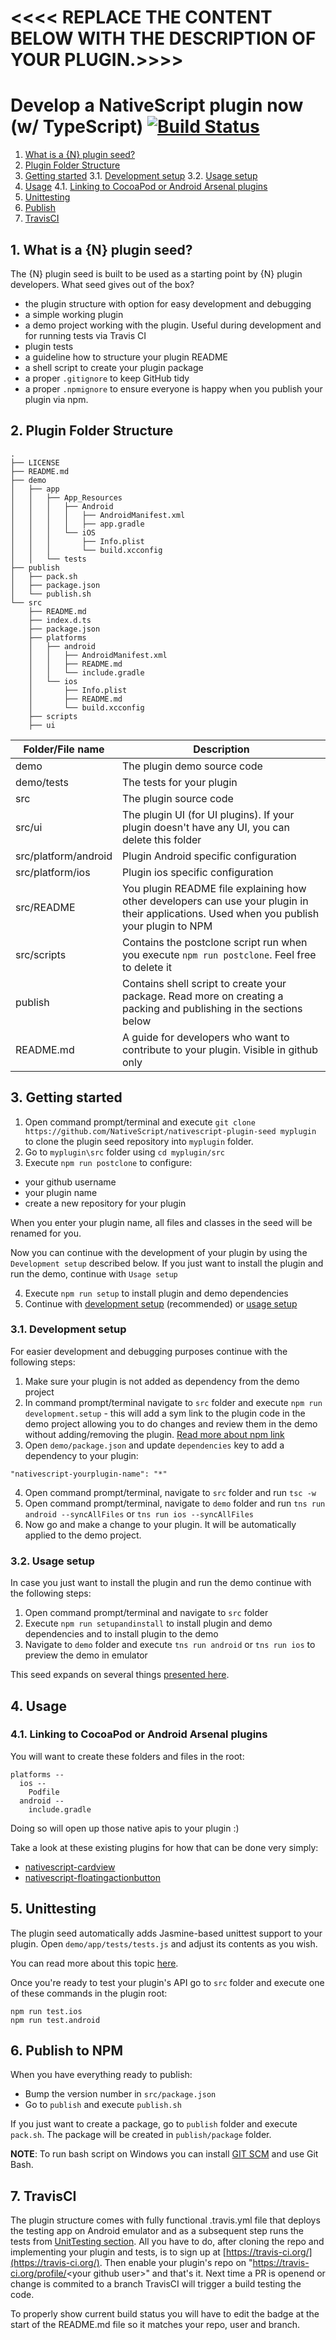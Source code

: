 # <<<< REPLACE THE CONTENT BELOW WITH THE DESCRIPTION OF YOUR PLUGIN.>>>>

# Develop a NativeScript plugin now (w/ TypeScript) [![Build Status](https://travis-ci.org/NativeScript/nativescript-plugin-seed.svg?branch=master)](https://travis-ci.org/NativeScript/nativescript-plugin-seed)

1. [What is a {N} plugin seed?](#WhatisaNpluginseed)
2. [Plugin Folder Structure](#PluginFolderStructure)
3. [Getting started](#Gettingstarted)
	3.1. [Development setup](#Developmentsetup)
	3.2. [Usage setup](#Usagesetup)
4. [Usage](#Usage)
	4.1. [Linking to CocoaPod or Android Arsenal plugins](#LinkingtoCocoaPodorAndroidArsenalplugins)
5. [Unittesting](#Unittesting)
6. [Publish](#Publish)
7. [TravisCI](#TravisCI)

##  1. <a name='WhatisaNpluginseed'></a>What is a {N} plugin seed?

The {N} plugin seed is built to be used as a starting point by {N} plugin developers. 
What seed gives out of the box?
* the plugin structure with option for easy development and debugging
* a simple working plugin
* a demo project working with the plugin. Useful during development and for running tests via Travis CI
* plugin tests
* a guideline how to structure your plugin README
* a shell script to create your plugin package
* a proper `.gitignore` to keep GitHub tidy 
* a proper `.npmignore` to ensure everyone is happy when you publish your plugin via npm.

##  2. <a name='PluginFolderStructure'></a>Plugin Folder Structure 

```
.
├── LICENSE
├── README.md
├── demo
│   ├── app
│   │   ├── App_Resources
│   │   │   ├── Android
│   │   │   │   ├── AndroidManifest.xml
│   │   │   │   ├── app.gradle
│   │   │   └── iOS
│   │   │       ├── Info.plist
│   │   │       └── build.xcconfig
│   │   └── tests
├── publish
│   ├── pack.sh
│   ├── package.json
│   └── publish.sh
└── src
    ├── README.md
    ├── index.d.ts
    ├── package.json
    ├── platforms
    │   ├── android
    │   │   ├── AndroidManifest.xml
    │   │   ├── README.md
    │   │   └── include.gradle
    │   └── ios
    │       ├── Info.plist
    │       ├── README.md
    │       └── build.xcconfig
    ├── scripts
    ├── ui
```

|Folder/File name| Description
|---|---|
|demo| The plugin demo source code|
|demo/tests| The tests for your plugin|
|src| The plugin source code|
|src/ui|The plugin UI (for UI plugins). If your plugin doesn't have any UI, you can delete this folder|
|src/platform/android| Plugin Android specific configuration|
|src/platform/ios|Plugin ios specific configuration|
|src/README|You plugin README file explaining how other developers can use your plugin in their applications. Used when you publish your plugin to NPM|
|src/scripts|Contains the postclone script run when you execute `npm run postclone`. Feel free to delete it|
|publish|Contains shell script to create your package. Read more on creating a packing and publishing in the sections below|
|README.md|A guide for developers who want to contribute to your plugin. Visible in github only|


##  3. <a name='Gettingstarted'></a>Getting started

1. Open command prompt/terminal and execute `git clone https://github.com/NativeScript/nativescript-plugin-seed myplugin` to clone the plugin seed repository into `myplugin` folder.
2. Go to `myplugin\src` folder using `cd myplugin/src`
3. Execute `npm run postclone` to configure:
  - your github username
  - your plugin name
  - create a new repository for your plugin

When you enter your plugin name, all files and classes in the seed will be renamed for you.

Now you can continue with the development of your plugin by using the `Development setup` described below.
If you just want to install the plugin and run the demo, continue with `Usage setup`

4. Execute `npm run setup` to install plugin and demo dependencies
5. Continue with [development setup](#Developmentsetup) (recommended) or [usage setup](#Usagesetup)

###  3.1. <a name='Developmentsetup'></a>Development setup
For easier development and debugging purposes continue with the following steps:

1. Make sure your plugin is not added as dependency from the demo project
2. In command prompt/terminal navigate to `src` folder and execute `npm run development.setup` - this will add a sym link to the plugin code in the demo project allowing you to do changes and review them in the demo without adding/removing the plugin. [Read more about npm link](https://docs.npmjs.com/cli/link)
3. Open `demo/package.json` and update `dependencies` key to add a dependency to your plugin:

```
"nativescript-yourplugin-name": "*"
```  

4. Open command prompt/terminal, navigate to `src` folder and run `tsc -w`
5. Open command prompt/terminal, navigate to `demo` folder and run `tns run android --syncAllFiles` or `tns run ios --syncAllFiles`
6. Now go and make a change to your plugin. It will be automatically applied to the demo project.

###  3.2. <a name='Usagesetup'></a>Usage setup
In case you just want to install the plugin and run the demo continue with the following steps:

1. Open command prompt/terminal and navigate to `src` folder
2. Execute `npm run setupandinstall` to install plugin and demo dependencies and to install plugin to the demo
3. Navigate to `demo` folder and execute `tns run android` or `tns run ios` to preview the demo in emulator

This seed expands on several things [presented here](http://developer.telerik.com/featured/creating-nativescript-plugins-in-typescript/).

##  4. <a name='Usage'></a>Usage

###  4.1. <a name='LinkingtoCocoaPodorAndroidArsenalplugins'></a>Linking to CocoaPod or Android Arsenal plugins

You will want to create these folders and files in the root:

```
platforms --
  ios --
    Podfile
  android --
    include.gradle
```

Doing so will open up those native apis to your plugin :)

Take a look at these existing plugins for how that can be done very simply:

* [nativescript-cardview](https://github.com/bradmartin/nativescript-cardview/tree/master/platforms)
* [nativescript-floatingactionbutton](https://github.com/bradmartin/nativescript-floatingactionbutton/tree/master/platforms)


##  5. <a name='Unittesting'></a>Unittesting
The plugin seed automatically adds Jasmine-based unittest support to your plugin.
Open `demo/app/tests/tests.js` and adjust its contents as you wish.

You can read more about this topic [here](https://docs.nativescript.org/tooling/testing).

Once you're ready to test your plugin's API go to `src` folder and execute one of these commands in the plugin root:

```
npm run test.ios
npm run test.android
```

##  6. <a name='Publish'></a>Publish to NPM

When you have everything ready to publish:

* Bump the version number in `src/package.json`
* Go to `publish` and execute `publish.sh`

If you just want to create a package, go to `publish` folder and execute `pack.sh`. The package will be created in `publish/package` folder.

**NOTE**: To run bash script on Windows you can install [GIT SCM](https://git-for-windows.github.io/) and use Git Bash.

##  7. <a name='TravisCI'></a>TravisCI

The plugin structure comes with fully functional .travis.yml file that deploys the testing app on Android emulator and as a subsequent step runs the tests from [UnitTesting section](#Unittesting). All you have to do, after cloning the repo and implementing your plugin and tests, is to sign up at [https://travis-ci.org/](https://travis-ci.org/). Then enable your plugin's repo on "https://travis-ci.org/profile/<your github user\>" and that's it. Next time a PR is openend or change is commited to a branch TravisCI will trigger a build testing the code.

To properly show current build status you will have to edit the badge at the start of the README.md file so it matches your repo, user and branch. 
